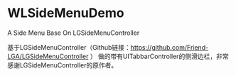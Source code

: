 # WLSideMenuDemo

A Side Menu Base On LGSideMenuController

基于LGSideMenuController（Github链接：https://github.com/Friend-LGA/LGSideMenuController ） 做的带有UITabbarController的侧滑边栏，非常感谢LGSideMenuController的原作者。
